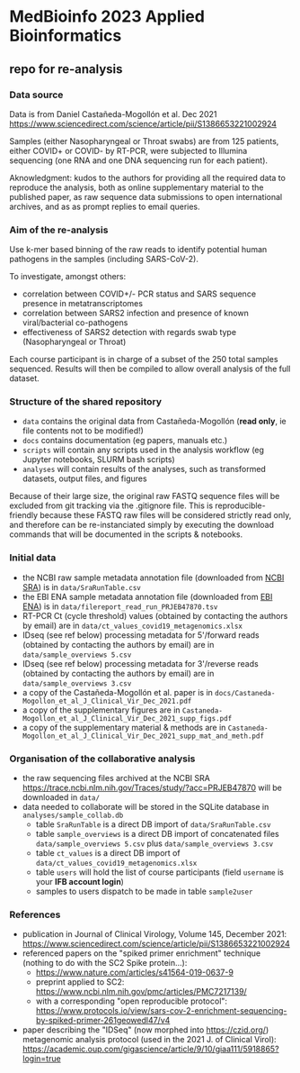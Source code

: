 #   MedBioinfo 2023 Applied Bioinformatics
## repo for re-analysis

### Data source

Data is from Daniel Castañeda-Mogollón et al. Dec 2021 https://www.sciencedirect.com/science/article/pii/S1386653221002924

Samples (either Nasopharyngeal or Throat swabs) are from 125 patients, either COVID+ or COVID- by RT-PCR, were subjected to Illumina sequencing (one RNA and one DNA sequencing run for each patient).

Aknowledgment: kudos to the authors for providing all the required data to reproduce the analysis, both as online supplementary material to the published paper, as raw sequence data submissions to 
open international archives, and as as prompt replies to email queries. 

### Aim of the re-analysis

Use k-mer based binning of the raw reads to identify potential human pathogens in the samples (including SARS-CoV-2).

To investigate, amongst others: 
 - correlation between COVID+/- PCR status and SARS sequence presence in metatranscriptomes
 - correlation between SARS2 infection and presence of known viral/bacterial co-pathogens
 - effectiveness of SARS2 detection with regards swab type (Nasopharyngeal or Throat)

Each course participant is in charge of a subset of the 250 total samples sequenced. Results will then be compiled to allow overall analysis of the full dataset.

### Structure of the shared repository

 - ```data``` contains the original data from Castañeda-Mogollón (**read only**, ie file contents not to be modified!)
 - ```docs``` contains documentation (eg papers, manuals etc.)
 - ```scripts``` will contain any scripts used in the analysis workflow (eg  Jupyter notebooks, SLURM bash scripts)
 - ```analyses``` will contain results of the analyses, such as transformed datasets, output files, and figures
 
Because of their large size, the original raw FASTQ sequence files will be excluded from git tracking via the .gitignore file. 
This is reproducible-friendly because these FASTQ raw files will be considered strictly read only, and therefore can be re-instanciated 
simply by executing the download commands that will be documented in the scripts & notebooks.
 
### Initial data
 - the NCBI raw sample metadata annotation file (downloaded from [NCBI SRA](https://trace.ncbi.nlm.nih.gov/Traces/study/?acc=PRJEB47870)) is in ```data/SraRunTable.csv```
 - the EBI ENA sample metadata annotation file (downloaded from [EBI ENA](https://www.ebi.ac.uk/ena/browser/view/PRJEB47870?show=reads)) is in ```data/filereport_read_run_PRJEB47870.tsv```
 - RT-PCR Ct (cycle threshold) values (obtained by contacting the authors by email) are in ```data/ct_values_covid19_metagenomics.xlsx```
 - IDseq (see ref below) processing metadata for 5'/forward reads (obtained by contacting the authors by email) are in ```data/sample_overviews 5.csv```
 - IDseq (see ref below) processing metadata for 3'/reverse reads (obtained by contacting the authors by email) are in ```data/sample_overviews 3.csv```
 - a copy of the Castañeda-Mogollón et al. paper is in ```docs/Castaneda-Mogollon_et_al_J_Clinical_Vir_Dec_2021.pdf```
 - a copy of the supplementary figures are in ```Castaneda-Mogollon_et_al_J_Clinical_Vir_Dec_2021_supp_figs.pdf```
 - a copy of the supplementary material & methods are in ```Castaneda-Mogollon_et_al_J_Clinical_Vir_Dec_2021_supp_mat_and_meth.pdf```
 
### Organisation of the collaborative analysis
- the raw sequencing files archived at the NCBI SRA https://trace.ncbi.nlm.nih.gov/Traces/study/?acc=PRJEB47870 will be downloaded in ```data/```
- data needed to collaborate will be stored in the SQLite database in ```analyses/sample_collab.db```
  - table ```SraRunTable``` is a direct DB import of ```data/SraRunTable.csv```
  - table ```sample_overviews``` is a direct DB import of concatenated files ```data/sample_overviews 5.csv``` plus ```data/sample_overviews 3.csv```
  - table ```ct_values``` is a direct DB import of ```data/ct_values_covid19_metagenomics.xlsx```
  - table ```users``` will hold the list of course participants (field ```username``` is your **IFB account login**)
  - samples to users dispatch to be made in table ```sample2user```

### References
 - publication in Journal of Clinical Virology, Volume 145, December 2021: https://www.sciencedirect.com/science/article/pii/S1386653221002924
 - referenced papers on the "spiked primer enrichment" technique (nothing to do with the SC2 Spike protein...): 
   - https://www.nature.com/articles/s41564-019-0637-9
   - preprint applied to SC2: https://www.ncbi.nlm.nih.gov/pmc/articles/PMC7217139/
   - with a corresponding "open reproducible protocol": https://www.protocols.io/view/sars-cov-2-enrichment-sequencing-by-spiked-primer-261geowedl47/v4
 - paper describing the "IDSeq" (now morphed into https://czid.org/) metagenomic analysis protocol (used in the 2021 J. of Clinical Virol): https://academic.oup.com/gigascience/article/9/10/giaa111/5918865?login=true

